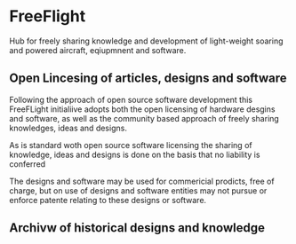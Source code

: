 # FreeFlight
Hub for freely sharing knowledge and development of light-weight soaring and powered aircraft, eqiupmnent and software.

## Open Lincesing of articles, designs and software

Following the approach of open source software development this FreeFLight initialiive adopts both the open licensing of hardware desgins and software, as well as the community based approach of freely sharing knowledges, ideas and designs.  

As is standard woth open source software licensing the sharing of knowledge, ideas and designs is done on the basis that no liability is conferred 

The designs and software may be used for commericial prodicts, free of charge, but on use of designs and software entities may not pursue or enforce patente relating to these designs or software.

## Archivw of historical designs and knowledge
